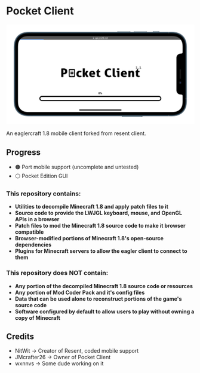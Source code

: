 # Pocket Client

![Banner](images/real/2.png)

An eaglercraft 1.8 mobile client forked from resent client.

## Progress

- 🟠 Port mobile support (uncomplete and untested)
- ⚪ Pocket Edition GUI

### This repository contains:

 - **Utilities to decompile Minecraft 1.8 and apply patch files to it**
 - **Source code to provide the LWJGL keyboard, mouse, and OpenGL APIs in a browser**
 - **Patch files to mod the Minecraft 1.8 source code to make it browser compatible**
 - **Browser-modified portions of Minecraft 1.8's open-source dependencies**
 - **Plugins for Minecraft servers to allow the eagler client to connect to them**

### This repository does NOT contain:

 - **Any portion of the decompiled Minecraft 1.8 source code or resources**
 - **Any portion of Mod Coder Pack and it's config files**
 - **Data that can be used alone to reconstruct portions of the game's source code**
 - **Software configured by default to allow users to play without owning a copy of Minecraft**

 ## Credits

 - NitWit -> Creator of Resent, coded mobile support
 - JMcrafter26 -> Owner of Pocket Client
 - wxnnvs -> Some dude working on it
